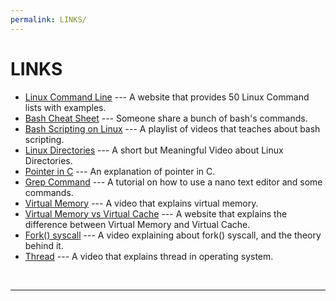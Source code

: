 ```yaml
---
permalink: LINKS/
---
```


# LINKS
* [Linux Command Line](https://www.javatpoint.com/linux-commands) ---
A website that provides 50 Linux Command lists with examples.
* [Bash Cheat Sheet](https://github.com/RehanSaeed/Bash-Cheat-Sheet) ---
Someone share a bunch of bash's commands.
* [Bash Scripting on Linux](https://www.youtube.com/playlist?list=PLT98CRl2KxKGj-VKtApD8-zCqSaN2mD4w) ---
A playlist of videos that teaches about bash scripting.
* [Linux Directories](https://www.youtube.com/watch?v=42iQKuQodW4) ---
A short but Meaningful Video about Linux Directories.
* [Pointer in C](https://linuxhint.com/use-pointers-c/) ---
An explanation of pointer in C.
* [Grep Command](https://www.hostinger.com/tutorials/how-to-install-and-use-nano-text-editor) ---
A tutorial on how to use a nano text editor and some commands.
* [Virtual Memory](https://www.youtube.com/watch?v=2quKyPnUShQ) ---
A video that explains virtual memory.
* [Virtual Memory vs Virtual Cache](https://www.geeksforgeeks.org/difference-between-virtual-memory-and-cache-memory/?ref=rp) ---
A website that explains the difference between Virtual Memory and Virtual Cache.
* [Fork() syscall](https://www.youtube.com/watch?v=ss1-REMJ9GA) ---
A video explaining about fork() syscall, and the theory behind it.
* [Thread](https://www.youtube.com/watch?v=LOfGJcVnvAk) ---
A video that explains thread in operating system.
<br>
<hr>
